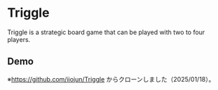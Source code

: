 # Triggle
Triggle is a strategic board game that can be played with two to four players.
## Demo


※https://github.com/iiojun/Triggle からクローンしました（2025/01/18）。

